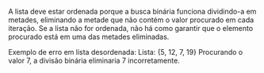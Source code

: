 A lista deve estar ordenada porque a busca binária funciona dividindo-a em metades, eliminando a metade que não contém o valor procurado em cada iteração. Se a lista não for ordenada, não há como garantir que o elemento procurado está em uma das metades eliminadas.

Exemplo de erro em lista desordenada:
Lista: {5, 12, 7, 19}
Procurando o valor 7, a divisão binária eliminaria 7 incorretamente.
